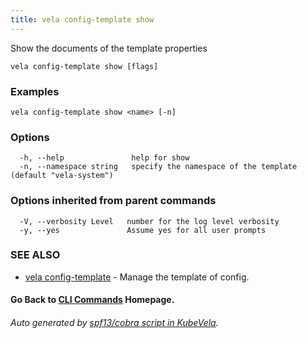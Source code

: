 ```yaml
---
title: vela config-template show
---
```


Show the documents of the template properties

```
vela config-template show [flags]
```

### Examples

```
vela config-template show <name> [-n]
```

### Options

```
  -h, --help               help for show
  -n, --namespace string   specify the namespace of the template (default "vela-system")
```

### Options inherited from parent commands

```
  -V, --verbosity Level   number for the log level verbosity
  -y, --yes               Assume yes for all user prompts
```

### SEE ALSO

* [vela config-template](vela_config-template)	 - Manage the template of config.

#### Go Back to [CLI Commands](vela) Homepage.


###### Auto generated by [spf13/cobra script in KubeVela](https://github.com/kubevela/kubevela/tree/master/hack/docgen).
